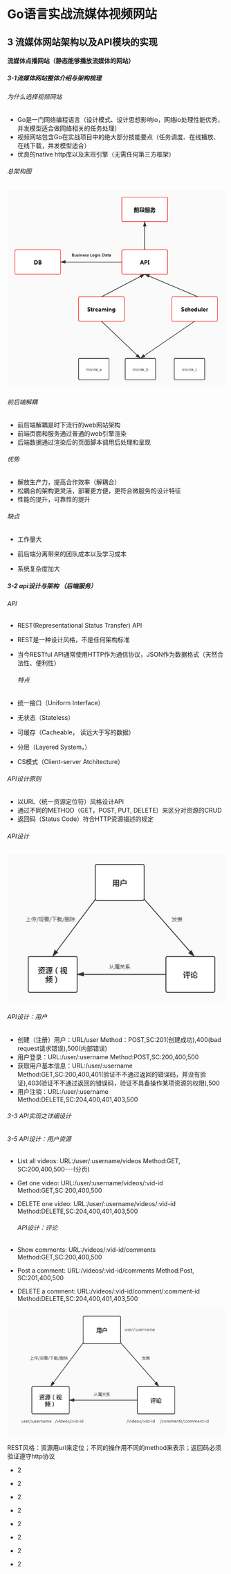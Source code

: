 # Go语言实战流媒体视频网站

## 3 流媒体网站架构以及API模块的实现

#### 流媒体点播网站（静态能够播放流媒体的网站）

##### 3-1流媒体网站整体介绍与架构梳理

###### 为什么选择视频网站

- Go是一门网络编程语言（设计模式、设计思想影响io，网络io处理性能优秀，并发模型适合做网络相关的任务处理）
- 视频网站包含Go在实战项目中的绝大部分技能要点（任务调度、在线播放、在线下载，并发模型适合）
- 优良的native http库以及末班引擎（无需任何第三方框架）



###### 总架构图

![总架构图](总架构图.jpg)



###### 前后端解耦

- 前后端解耦是时下流行的web网站架构
- 前端页面和服务通过普通的web引擎渲染
- 后端数据通过渲染后的页面脚本调用后处理和呈现

###### 优势

- 解放生产力，提高合作效率（解耦合）
- 松耦合的架构更灵活，部署更方便，更符合微服务的设计特征
- 性能的提升，可靠性的提升

###### 缺点

- 工作量大

- 前后端分离带来的团队成本以及学习成本

- 系统复杂度加大

  

##### 3-2 api设计与架构 （后端服务）

###### API

- REST(Representational Status Transfer) API

- REST是一种设计风格，不是任何架构标准

- 当今RESTful API通常使用HTTP作为通信协议，JSON作为数据格式（天然合法性、便利性）

  ###### 特点

- 统一接口（Uniform Interface）

- 无状态（Stateless）

- 可缓存（Cacheable， 读远大于写的数据）

- 分层（Layered System，）

- CS模式（Client-server Atchitecture）

###### API设计原则

- 以URL（统一资源定位符）风格设计API
- 通过不同的METHOD（GET，POST, PUT, DELETE）来区分对资源的CRUD
- 返回码（Status Code）符合HTTP资源描述的规定

###### API设计

![API设计](API设计.jpg)

###### API设计：用户

- 创建（注册）用户：URL/user   Method：POST,SC:201(创建成功),400(bad request请求错误),500(内部错误)
- 用户登录：URL:/user/:username  Method:POST,SC:200,400,500
- 获取用户基本信息：URL:/user/:username  Method:GET,SC:200,400,401(验证不不通过返回的错误码，并没有验证),403(验证不不通过返回的错误码，验证不具备操作某项资源的权限),500
- 用户注销：URL:/user/:username Method:DELETE,SC:204,400,401,403,500



###### 3-3 API实现之详细设计



###### 3-5 API设计：用户资源

- List all videos: URL:/user/:username/videos Method:GET, SC:200,400,500---(分页)

- Get one video: URL:/user/:username/videos/:vid-id    Method:GET,SC:200,400,500

- DELETE one video: URL:/user/:username/videos/:vid-id  Method:DELETE,SC:204,400,401,403,500

  ###### API设计：评论

- Show comments: URL:/videos/:vid-id/comments Method:GET,SC:200,400,500

- Post a comment: URL:/videos/:vid-id/comments Method:Post, SC:201,400,500

- DELETE a comment: URL:/videos/:vid-id/comment/:comment-id  Method:DELETE,SC:204,400,401,403,500

![api设计-资源定位符分配](api设计-资源定位符分配.jpg)

REST风格：资源用url来定位；不同的操作用不同的method来表示；返回码必须验证遵守http协议



- 2

- 2

- 2

- 2

- 2

- 2

- 2

- 2

  

